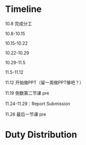 # Timeline
10.8 完成分工

10.8-10.15

10.15-10.22

10.22-10.29

10.29-11.5

11.5-11.12

11.12 开始做PPT（留一周做PPT够吧？）

11.19 倒数第二节课 pre

11.24-11.29：Report Submission

11.26 最后一节课 pre

# Duty Distribution


